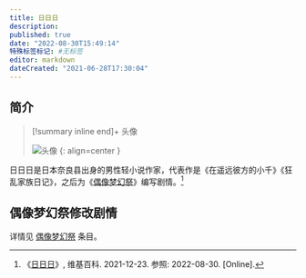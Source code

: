 ```yaml
---
title: 日日日
description:
published: true
date: "2022-08-30T15:49:14"
特殊标签标记: #无标签
editor: markdown
dateCreated: "2021-06-28T17:30:04"
---
```


## 简介

> [!summary inline end]+ 头像
>
> ![头像](https://s3.tebi.io/ggame/people/日日日/profile_images.jpg)
> {: align=center }

日日日是日本奈良县出身的男性轻小说作家，代表作是《在遥远彼方的小千》《狂乱家族日记》，之后为《[偶像梦幻祭][]》编写剧情。[^wiki]

[偶像梦幻祭]: /game/偶像梦幻祭.md

[^wiki]: 《[日日日](https://zh.wikipedia.org/wiki/日日日)》, 维基百科. 2021-12-23. 参照: 2022-08-30. [Online].

## 偶像梦幻祭修改剧情

详情见 [偶像梦幻祭][] 条目。
